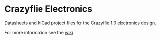 # Crazyflie Electronics
Datasheets and KiCad project files for the Crazyflie 1.0 electronics design.

For more information see the [wiki](https://wiki.bitcraze.io/projects:crazyflie:index)
